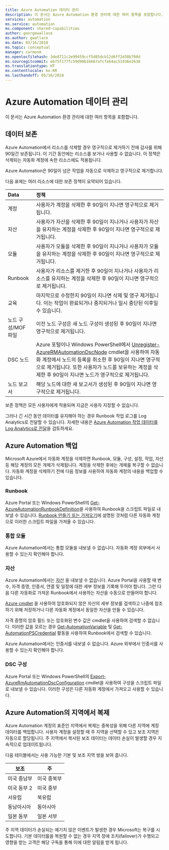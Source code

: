 ```yaml
---
title: Azure Automation 데이터 관리
description: 이 문서는 Azure Automation 환경 관리에 대한 여러 항목을 포함합니다.  현재 Azure Automation에 데이터 보존 및 Azure Automation 재해 복구 백업이 포함되어 있습니다.
services: automation
ms.service: automation
ms.component: shared-capabilities
author: georgewallace
ms.author: gwallace
ms.date: 03/16/2018
ms.topic: conceptual
manager: carmonm
ms.openlocfilehash: 3de8711c2e99459ccf5d85dcb12d6ff2d38b700d
ms.sourcegitcommit: eb75f177fc59d90b1b667afcfe64ac51936e2638
ms.translationtype: HT
ms.contentlocale: ko-KR
ms.lasthandoff: 05/16/2018
---
```

# <a name="managing-azure-automation-data"></a>Azure Automation 데이터 관리
이 문서는 Azure Automation 환경 관리에 대한 여러 항목을 포함합니다.

## <a name="data-retention"></a>데이터 보존
Azure Automation에서 리소스를 삭제할 경우 영구적으로 제거하기 전에 감사를 위해 90일간 보존됩니다.  이 기간 동안에는 리소스를 보거나 사용할 수 없습니다.  이 정책은 삭제되는 자동화 계정에 속한 리소스에도 적용됩니다.

Azure Automation은 90일이 넘은 작업을 자동으로 삭제하고 영구적으로 제거합니다.

다음 표에는 여러 리소스에 대한 보존 정책이 요약되어 있습니다.

| Data | 정책 |
|:--- |:--- |
| 계정 |사용자가 계정을 삭제한 후 90일이 지나면 영구적으로 제거됩니다. |
| 자산 |사용자가 자산을 삭제한 후 90일이 지나거나 사용자가 자산을 유지하는 계정을 삭제한 후 90일이 지나면 영구적으로 제거됩니다. |
| 모듈 |사용자가 모듈을 삭제한 후 90일이 지나거나 사용자가 모듈을 유지하는 계정을 삭제한 후 90일이 지나면 영구적으로 제거됩니다. |
| Runbook |사용자가 리소스를 제거한 후 90일이 지나거나 사용자가 리소스를 유지하는 계정을 삭제한 후 90일이 지나면 영구적으로 제거됩니다. |
| 교육 |마지막으로 수정한지 90일이 지나면 삭제 및 영구 제거됩니다. 이는 작업이 완료되거나 중지되거나 일시 중단된 이후일 수 있습니다. |
| 노드 구성/MOF 파일 |이전 노드 구성은 새 노드 구성이 생성된 후 90일이 지나면 영구적으로 제거됩니다. |
| DSC 노드 |Azure 포털이나 Windows PowerShell에서 [Unregister-AzureRMAutomationDscNode](https://msdn.microsoft.com/library/mt603500.aspx) cmdlet을 사용하여 자동화 계정에서 노드의 등록을 취소한 후 90일이 지나면 영구적으로 제거됩니다. 또한 사용자가 노드를 보유하는 계정을 삭제한 후 90일이 지나면 노드가 영구적으로 제거됩니다. |
| 노드 보고서 |해당 노드에 대한 새 보고서가 생성된 후 90일이 지나면 영구적으로 제거됩니다. |

보존 정책은 모든 사용자에게 적용되며 지금은 사용자 지정할 수 없습니다.

그러나 긴 시간 동안 데이터를 유지해야 하는 경우 Runbook 작업 로그를 Log Analytics로 전달할 수 있습니다.  자세한 내용은 [Azure Automation 작업 데이터를 Log Analytics로 전달](automation-manage-send-joblogs-log-analytics.md)을 검토하세요.   

## <a name="backing-up-azure-automation"></a>Azure Automation 백업
Microsoft Azure에서 자동화 계정을 삭제하면 Runbook, 모듈, 구성, 설정, 작업, 자산 등 해당 계정의 모든 개체가 삭제됩니다. 계정을 삭제한 후에는 개체를 복구할 수 없습니다.  자동화 계정을 삭제하기 전에 다음 정보를 사용하여 자동화 계정의 내용을 백업할 수 있습니다. 

### <a name="runbooks"></a>Runbook
Azure Portal 또는 Windows PowerShell의 [Get-AzureAutomationRunbookDefinition](https://msdn.microsoft.com/library/dn690269.aspx)을 사용하여 Runbook을 스크립트 파일로 내보낼 수 있습니다.  [Runbook 만들기 또는 가져오기](https://msdn.microsoft.com/library/dn643637.aspx)에 설명된 것처럼 다른 자동화 계정으로 이러한 스크립트 파일을 가져올 수 있습니다.

### <a name="integration-modules"></a>통합 모듈
Azure Automation에서는 통합 모듈을 내보낼 수 없습니다.  자동화 계정 외부에서 사용할 수 있는지 확인해야 합니다.

### <a name="assets"></a>자산
Azure Automation에서는 [자산](https://msdn.microsoft.com/library/dn939988.aspx) 을 내보낼 수 없습니다.  Azure Portal을 사용할 때 변수, 자격 증명, 인증서, 연결 및 일정에 대한 세부 정보를 기록해 두어야 합니다.  그런 다음 다른 자동화로 가져온 Runbook에서 사용하는 자산을 수동으로 만들어야 합니다.

[Azure cmdlet](https://msdn.microsoft.com/library/dn690262.aspx) 을 사용하여 암호화되지 않은 자산의 세부 정보를 검색하고 나중에 참조하기 위해 저장하거나 다른 자동화 계정에서 동일한 자산을 만들 수 있습니다.

자격 증명의 암호 필드 또는 암호화된 변수 값은 cmdlet을 사용하여 검색할 수 없습니다.  이러한 값을 모르는 경우 [Get-AutomationVariable](https://msdn.microsoft.com/library/dn940012.aspx) 및 [Get-AutomationPSCredential](https://msdn.microsoft.com/library/dn940015.aspx) 활동을 사용하여 Runbook에서 검색할 수 있습니다.

Azure Automation에서는 인증서를 내보낼 수 없습니다.  Azure 외부에서 인증서를 사용할 수 있는지 확인해야 합니다.

### <a name="dsc-configurations"></a>DSC 구성
Azure Portal 또는 Windows PowerShell의 [Export-AzureRmAutomationDscConfiguration](https://msdn.microsoft.com/library/mt603485.aspx) cmdlet을 사용하여 구성을 스크립트 파일로 내보낼 수 있습니다. 이러한 구성은 다른 자동화 계정에서 가져오고 사용할 수 있습니다.

## <a name="geo-replication-in-azure-automation"></a>Azure Automation의 지역에서 복제
Azure Automation 계정의 표준인 지역에서 복제는 중복성을 위해 다른 지역에 계정 데이터를 백업합니다. 사용자 계정을 설정할 때 주 지역을 선택할 수 있고 보조 지역은 자동으로 할당됩니다. 주 지역에서 복사된 보조 데이터는 데이터 손실이 발생할 경우 지속적으로 업데이트됩니다.  

다음 테이블에서는 사용 가능한 기본 및 보조 지역 쌍을 보여 줍니다.

| 보조 | 주 |
| --- | --- |
| 미국 중남부 |미국 중북부 |
| 미국 동부 2 |미국 중부 |
| 서유럽 |북유럽 |
| 동남아시아 |동아시아 |
| 일본 동부 |일본 서부 |

주 지역 데이터가 손실되는 예기치 않은 이벤트가 발생한  경우 Microsoft는 복구를 시도합니다. 기본 데이터를을 복원할 수 없는 경우 지역 장애 조치(failover)가 수행되고 영향을 받는 고객은 해당 구독을 통해 이에 대한 알림을 받게 됩니다.

